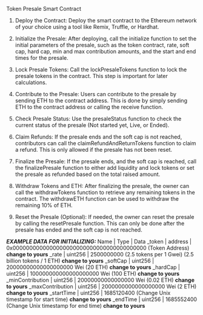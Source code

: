 Token Presale Smart Contract

1. Deploy the Contract:
Deploy the smart contract to the Ethereum network of your choice using a tool like Remix, Truffle, or Hardhat.

2. Initialize the Presale:
After deploying, call the initialize function to set the initial parameters of the presale, such as the token contract, rate, soft cap, hard cap, min and max contribution amounts, and the start and end times for the presale.

3. Lock Presale Tokens:
Call the lockPresaleTokens function to lock the presale tokens in the contract. This step is important for later calculations.

4. Contribute to the Presale:
Users can contribute to the presale by sending ETH to the contract address. This is done by simply sending ETH to the contract address or calling the receive function.

5. Check Presale Status:
Use the presaleStatus function to check the current status of the presale (Not started yet, Live, or Ended).

6. Claim Refunds:
If the presale ends and the soft cap is not reached, contributors can call the claimRefundAndReturnTokens function to claim a refund. This is only allowed if the presale has not been reset.

7. Finalize the Presale:
If the presale ends, and the soft cap is reached, call the finalizePresale function to either add liquidity and lock tokens or set the presale as refunded based on the total raised amount.

8. Withdraw Tokens and ETH:
After finalizing the presale, the owner can call the withdrawTokens function to retrieve any remaining tokens in the contract. The withdrawETH function can be used to withdraw the remaining 10% of ETH.

9. Reset the Presale (Optional):
If needed, the owner can reset the presale by calling the resetPresale function. This can only be done after the presale has ended and the soft cap is not reached.

***EXAMPLE DATA FOR INITIALIZING:***
Name           | Type    | Data
_token         | address | 0x0000000000000000000000000000000000000000 (Token Address) **change to yours**
_rate          | uint256 | 2500000000 (2.5 tokens per 1 Gwei) (2.5 billion tokens / 1 ETH) **change to yours**
_softCap       | uint256 | 20000000000000000000 Wei (20 ETH)  **change to yours**
_hardCap       | uint256 | 100000000000000000000 Wei (100 ETH)  **change to yours**
_minContribution | uint256 | 20000000000000000 Wei (0.02 ETH)  **change to yours**
_maxContribution | uint256 | 2000000000000000000 Wei (2 ETH)  **change to yours**
_startTime     | uint256 | 1685120400 (Change Unix timestamp for start time)  **change to yours**
_endTime       | uint256 | 1685552400 (Change Unix timestamp for end time)  **change to yours**
